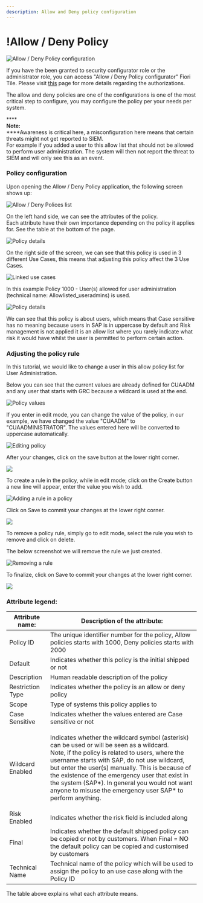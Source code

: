 ```yaml
---
description: Allow and Deny policy configuration
---
```


# !Allow / Deny Policy

![Allow / Deny Policy configuration](<../.gitbook/assets/image (40).png>)

If you have the been granted to security configurator role or the administrator role, you can access "Allow / Deny Policy configurator" Fiori Tile. Please visit [this](systems-in-threat-detection/system-configuration-fiori-application/users-and-authorizations/authorizations.md) page for more details regarding the authorizations.

The allow and deny policies are one of the configurations is one of the most critical step to configure, you may configure the policy per your needs per system.

****\
**Note:**\
****Awareness is critical here, a misconfiguration here means that certain threats might not get reported to SIEM.\
For example if you added a user to this allow list that should not be allowed to perform user administration. The system will then not report the threat to SIEM and will only see this as an event.

### Policy configuration

Upon opening the Allow / Deny Policy application, the following screen shows up:

![Allow / Deny Polices list](<../.gitbook/assets/image (31) (1).png>)

On the left hand side, we can see the attributes of the policy.\
Each attribute have their own importance depending on the policy it applies for. See the table at the bottom of the page.

![Policy details](<../.gitbook/assets/image (71).png>)

On the right side of the screen, we can see that this policy is used in 3 different Use Cases, this means that adjusting this policy affect the 3 Use Cases.

![Linked use cases](<../.gitbook/assets/image (62).png>)

In this example Policy 1000 - User(s) allowed for user administration (technical name: Allowlisted\_useradmins) is used.&#x20;

![Policy details](<../.gitbook/assets/image (31).png>)

We can see that this policy is about users, which means that Case sensitive has no meaning because users in SAP is in uppercase by default and Risk management is not applied it is an allow list where you rarely indicate what risk it would have whilst the user is permitted to perform certain action.

### Adjusting the policy rule

In this tutorial, we would like to change a user in this allow policy list for User Administration.

Below you can see that the current values are already defined for CUAADM and any user that starts with GRC because a wildcard is used at the end.

![Policy values](<../.gitbook/assets/image (63).png>)

If you enter in edit mode, you can change the value of the policy, in our example, we have changed the value "CUAADM" to "CUAADMINISTRATOR". The values entered here will be converted to uppercase automatically.

![Editing policy](<../.gitbook/assets/image (61).png>)

After your changes, click on the save button at the lower right corner.

![](<../.gitbook/assets/image (33).png>)

To create a rule in the policy, while in edit mode; click on the Create button a new line will appear, enter the value you wish to add.

![Adding a rule in a policy](<../.gitbook/assets/image (19).png>)

Click on Save to commit your changes at the lower right corner.

![](<../.gitbook/assets/image (33).png>)

To remove a policy rule, simply go to edit mode, select the rule you wish to remove and click on delete.

The below screenshot we will remove the rule we just created.

![Removing a rule](<../.gitbook/assets/image (74).png>)

To finalize, click on Save to commit your changes at the lower right corner.

![](<../.gitbook/assets/image (33).png>)



### **Attribute legend:**

| Attribute name:  | Description of the attribute:                                                                                                                                                                                                                                                                                                                                                                                                |
| ---------------- | ---------------------------------------------------------------------------------------------------------------------------------------------------------------------------------------------------------------------------------------------------------------------------------------------------------------------------------------------------------------------------------------------------------------------------- |
| Policy ID        | The unique identifier number for the policy, Allow policies starts with 1000, Deny policies starts with 2000                                                                                                                                                                                                                                                                                                                 |
| Default          | Indicates whether this policy is the initial shipped or not                                                                                                                                                                                                                                                                                                                                                                  |
| Description      | Human readable description of the policy                                                                                                                                                                                                                                                                                                                                                                                     |
| Restriction Type | Indicates whether the policy is an allow or deny policy                                                                                                                                                                                                                                                                                                                                                                      |
| Scope            | Type of systems this policy applies to                                                                                                                                                                                                                                                                                                                                                                                       |
| Case Sensitive   | Indicates whether the values entered are Case sensitive or not                                                                                                                                                                                                                                                                                                                                                               |
| Wildcard Enabled | <p>Indicates whether the wildcard symbol (asterisk) can be used or will be seen as a wildcard. <br>Note, if the policy is related to users, where the username starts with SAP, do not use wildcard, but enter the user(s) manually. This is because of the existence of the emergency user that exist in the system (SAP*). In general you would not want anyone to misuse the emergency user SAP* to perform anything.</p> |
| Risk Enabled     | Indicates whether the risk field is included along                                                                                                                                                                                                                                                                                                                                                                           |
| Final            | Indicates whether the default shipped policy can be copied or not by customers. When Final = NO the default policy can be copied and customised by customers                                                                                                                                                                                                                                                                 |
| Technical Name   | Technical name of the policy which will be used to assign the policy to an use case along with the Policy ID                                                                                                                                                                                                                                                                                                                 |

The table above explains what each attribute means.
